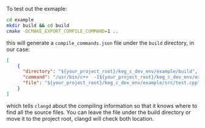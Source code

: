 To test out the exmaple:

```bash
cd example
mkdir build && cd build
cmake -DCMAKE_EXPORT_COMPILE_COMMAND=1 ..
```
this will generate a `compile_commands.json` file under the `build` directory, in our case:
```json
[
    {
      "directory": "${your_project_root}/keg_c_dev_env/example/build",
      "command": "/usr/bin/c++  -I${your_project_root}/keg_c_dev_env/example/include -std=gnu++1z -o CMakeFiles/example.dir/src/test.cpp.o -c ${your_project_root}/keg_c_dev_env/example/src/test.cpp",
      "file": "${your_project_root}/keg_c_dev_env/example/src/test.cpp"
    }
]
```
which tells `clangd` about the compiling information so that it knows where to find all the source files. You can leave the file under the build directory or move it to the project root, clangd will check both location.

